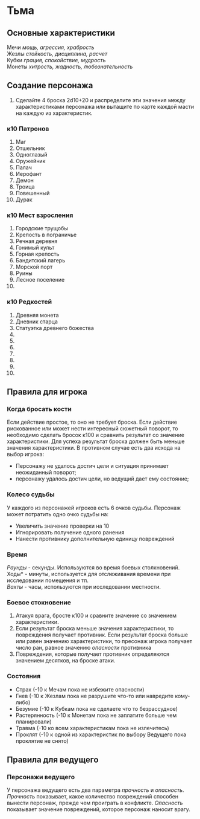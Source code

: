 # Тьма

## Основные характеристики
Мечи *мощь, агрессия, храбрость*  
Жезлы *стойкость, дисциплина, расчет*  
Кубки *грация, спокойствие, мудрость*  
Монеты *хитрость, жадность, любознательность*  
## Создание персонажа
1) Сделайте 4 броска 2d10+20 и распределите эти значения между характеристиками персонажа или вытащите по карте каждой масти на каждую из характеристик.
### к10 Патронов
1.	Маг
2.	Отшельник
3.	Одноглазый
4.	Оружейник
5.	Палач
6.	Иерофант
7.	Демон
8.	Троица
9.	Повешенный
10.	Дурак  
### к10	Мест взросления
1.	Городские трущобы
2.	Крепость в пограничье
3.	Речная деревня
4.	Гонимый культ
5.	Горная крепость
6.	Бандитский лагерь
7.	Морской порт
8.	Руины
9.	Лесное поселение
10.	
### к10	Редкостей
1.	Древняя монета
2.	Дневник старца
3.	Статуэтка древнего божества
4.	
5.	
6.	
7.	
8.	
9.	
10.	
## Правила для игрока
### Когда бросать кости
Если действие простое, то оно не требует броска.
Если действие рискованное или может нести интересный сюжетный поворот, то необходимо сделать бросок к100 и сравнить результат со значение характеристики. Для успеха результат броска должен быть меньше значения характеристики. В противном случае есть два исхода на выбор игрока: 
* Персонажу не удалось достич цели и ситуация принимает неожиданный поворот; 
* персонажу удалось достич цели, но ведущий дает ему состояние;

### Колесо судьбы
У каждого из персонажей игроков есть 6 очков судьбы.
Персонаж может потратить одно очко судьбы на:
* Увеличить значение проверки на 10
* Игнорировать получение одного ранения 
* Нанести противнику дополнительную единицу повреждений

### Время
*Раунды* - секунды. Используются во время боевых столкновений.  
Ходы* - минуты, используется для отслеживания времени при исследовании помещения и тп.  
*Вахты* - часы, используются при исследовании местности.

### Боевое стокновение
1. Атакуя врага, бросте к100 и сравните значение со значением характеристики.
2. Если результат броска меньше значения характеристики, то повреждения получает противник. Если результат броска больше или равен значению характеристики, то пресонаж игрока получает число ран, равное значению *опасности* противника
3. Повреждения, которые получает противник определяются значением десятков, на броске атаки.

### Состояния
* Страх (-10 к Мечам пока не избежите опасности)
* Гнев (-10 к Жезлам пока не разрушите что-то или навредите кому-либо)
* Безумие (-10 к Кубкам пока не сделаете что то безрассудное)
* Растерянность (-10 к Монетам пока не заплатите больше чем планировали)
* Травма (-10 ко всем характеристикам пока не излечитесь)
* Проклят (-10 к одной из характеристик по выбору Ведущего пока проклятие не снято)

## Правила для ведущего
### Персонажи ведущего
У персонажа ведущего есть два параметра *прочность* и *опасность*.
*Прочность* показывает, какое количество повреждений способен вынести персонаж, прежде чем проиграть в конфликте.
*Опасность* показывает значение повреждений, которое персонаж наносит врагу.

